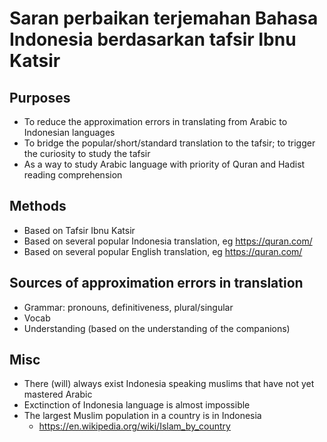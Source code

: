 # Saran perbaikan terjemahan Bahasa Indonesia berdasarkan tafsir Ibnu Katsir

## Purposes
* To reduce the approximation errors in translating from Arabic to Indonesian languages
* To bridge the popular/short/standard translation to the tafsir;
  to trigger the curiosity to study the tafsir
* As a way to study Arabic language with priority of Quran and Hadist reading comprehension

## Methods
* Based on Tafsir Ibnu Katsir
* Based on several popular Indonesia translation, eg https://quran.com/
* Based on several popular English translation, eg https://quran.com/

## Sources of approximation errors in translation
* Grammar: pronouns, definitiveness, plural/singular
* Vocab
* Understanding (based on the understanding of the companions)

## Misc
* There (will) always exist Indonesia speaking muslims that have not yet mastered Arabic
* Exctinction of Indonesia language is almost impossible
* The largest Muslim population in a country is in Indonesia
  * https://en.wikipedia.org/wiki/Islam_by_country

